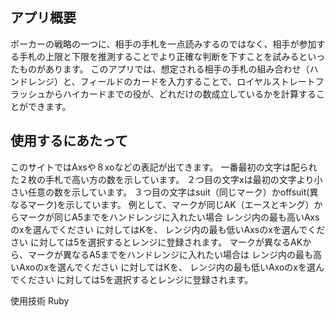 ## アプリ概要
ポーカーの戦略の一つに、相手の手札を一点読みするのではなく、相手が参加する手札の上限と下限を推測することでより正確な判断を下すことを試みるといったものがあります。
このアプリでは、想定される相手の手札の組み合わせ（ハンドレンジ）と、フィールドのカードを入力することで、ロイヤルストレートフラッシュからハイカードまでの役が、どれだけの数成立しているかを計算することができます。

## 使用するにあたって
このサイトではAxsや８xoなどの表記が出てきます。
一番最初の文字は配られた２枚の手札で高い方の数を示しています。
２つ目の文字xは最初の文字より小さい任意の数を示しています。
３つ目の文字はsuit（同じマーク）かoffsuit(異なるマーク)を示しています。
例として、マークが同じAK（エースとキング）からマークが同じA5までをハンドレンジに入れたい場合
レンジ内の最も高いAxsのxを選んでください
に対してはKを、
レンジ内の最も低いAxsのxを選んでください
に対しては5を選択するとレンジに登録されます。
マークが異なるAKから、マークが異なるA5までをハンドレンジに入れたい場合は
レンジ内の最も高いAxoのxを選んでください
に対してはKを、
レンジ内の最も低いAxoのxを選んでください
に対しては5を選択するとレンジに登録されます。

使用技術
Ruby
